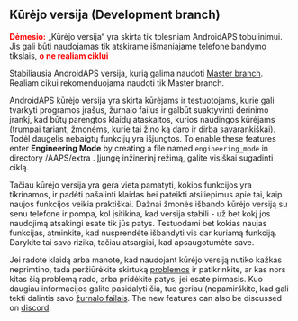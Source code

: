 ## Kūrėjo versija (Development branch)

<font color="#FF0000"><strong>Dėmesio:</strong></font>
„Kūrėjo versija“ yra skirta tik tolesniam AndroidAPS tobulinimui. Jis gali būti naudojamas tik atskirame išmaniajame telefone bandymo tikslais, <font color="#FF0000"><strong>o ne realiam ciklui</strong></font>

Stabiliausia AndroidAPS versija, kurią galima naudoti [Master branch](https://github.com/nightscout/AndroidAPS/tree/master). Realiam cikui rekomenduojama naudoti tik Master branch.

AndroidAPS kūrėjo versija yra skirta kūrėjams ir testuotojams, kurie gali tvarkyti programos įrašus, žurnalo failus ir galbūt suaktyvinti derinimo įrankį, kad būtų parengtos klaidų ataskaitos, kurios naudingos kūrėjams (trumpai tariant, žmonėms, kurie tai žino ką daro ir dirba savarankiškai). Todėl daugelis nebaigtų funkcijų yra išjungtos. To enable these features enter **Engineering Mode** by creating a file named `engineering_mode` in directory /AAPS/extra . Įjungę inžinerinį režimą, galite visiškai sugadinti ciklą.

Tačiau kūrėjo versija yra gera vieta pamatyti, kokios funkcijos yra tikrinamos, ir padėti pašalinti klaidas bei pateikti atsiliepimus apie tai, kaip naujos funkcijos veikia praktiškai. Dažnai žmonės išbando kūrėjo versiją su senu telefone ir pompa, kol įsitikina, kad versija stabili - už bet kokį jos naudojimą atsakingi esate tik jūs patys. Testuodami bet kokias naujas funkcijas, atminkite, kad nusprendėte išbandyti vis dar kuriamą funkciją. Darykite tai savo rizika, tačiau atsargiai, kad apsaugotumėte save.

Jei radote klaidą arba manote, kad naudojant kūrėjo versiją nutiko kažkas neprimtino, tada peržiūrėkite skirtuką [problemos](https://github.com/nightscout/AndroidAPS/issues) ir patikrinkite, ar kas nors kitas šią problemą rado, arba pridėkite patys, jei esate pirmasis. Kuo daugiau informacijos galite pasidalyti čia, tuo geriau (nepamirškite, kad gali tekti dalintis savo [ žurnalo failais](../Usage/Accessing-logfiles.md). The new features can also be discussed on [discord](https://discord.gg/4fQUWHZ4Mw).